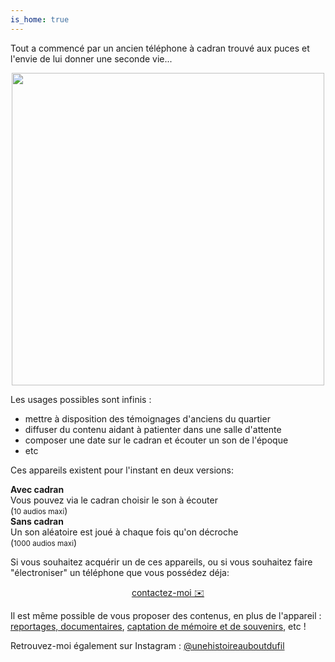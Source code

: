 ```yaml
---
is_home: true
---
```



Tout a commencé par un ancien téléphone à cadran trouvé aux puces et l'envie de lui donner une seconde vie...
<p align="center">
  <img src="https://user-images.githubusercontent.com/1282106/149672898-92151184-353d-4b62-b923-86ea2b3fc8f1.jpeg" width="500" />
</p>

Les usages possibles sont infinis :
- mettre à disposition des témoignages d'anciens du quartier
- diffuser du contenu aidant à patienter dans une salle d'attente
- composer une date sur le cadran et écouter un son de l'époque
- etc

Ces appareils existent pour l'instant en deux versions:
<div class="blocks">
  <div class="block"><strong>Avec cadran</strong><br />Vous pouvez via le cadran choisir le son à écouter<br />(<small>10 audios maxi</small>)</div>
  <div class="block"><strong>Sans cadran</strong><br />Un son aléatoire est joué à chaque fois qu'on décroche<br />(<small>1000 audios maxi</small>)</div>
</div>

Si vous souhaitez acquérir un de ces appareils, ou si vous souhaitez faire "électroniser" un téléphone que vous possédez déja:

<p align="center">
<a href="mailto:samy@rabih.fr" class="btn">contactez-moi ✉️</a></p>

Il est même possible de vous proposer des contenus, en plus de l'appareil : [reportages, documentaires](https://www.jessicabordeau.com/), [captation de mémoire et de souvenirs](https://30mai.fr), etc !

Retrouvez-moi également sur Instagram : [@unehistoireauboutdufil](https://www.instagram.com/unehistoireauboutdufil/)
